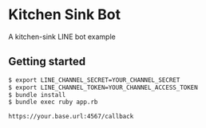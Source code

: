 # Kitchen Sink Bot

A kitchen-sink LINE bot example

## Getting started

```bash
$ export LINE_CHANNEL_SECRET=YOUR_CHANNEL_SECRET
$ export LINE_CHANNEL_TOKEN=YOUR_CHANNEL_ACCESS_TOKEN
$ bundle install
$ bundle exec ruby app.rb
```

```
https://your.base.url:4567/callback
```
